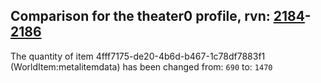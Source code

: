## Comparison for the theater0 profile, rvn: [2184](https://github.com/PRO100KatYT/FortniteProfileRevisions/tree/main/profiles/theater0/2184%20theater0.json)-[2186](https://github.com/PRO100KatYT/FortniteProfileRevisions/tree/main/profiles/theater0/2186%20theater0.json)

The quantity of item 4fff7175-de20-4b6d-b467-1c78df7883f1 (WorldItem:metalitemdata) has been changed from: `690` to: `1470`
<br><br>
